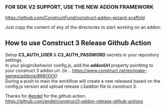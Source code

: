 ### FOR SDK V2 SUPPORT, USE THE NEW ADDON FRAMEWORK
https://github.com/ConstructFund/construct-addon-wizard-scaffold

Just copy the content of any of the directories to start working on an addon.

## How to use Construct 3 Release Github Action

Setup **C3_AUTH_USER** & **C3_AUTH_PASSWORD** secrets in your repository settings. </br>
In your plugin/behavior config.js, add the **addonUrl** property pointitng to your construct 3 addon url. (ie .. https://www.construct.net/en/make-games/addons/###/XXX) </br>
During a push to main the workflow will create a new released based on the config.js version and upload release c3addon file to construct 3. </br>

Thanks for [#endel](https://github.com/endel) for the github action. </br>
https://github.com/endel/construct3-addon-release-github-actions

